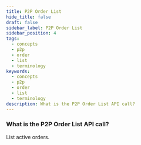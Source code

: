 ```yaml
---
title: P2P Order List
hide_title: false
draft: false
sidebar_label: P2P Order List
sidebar_position: 4
tags:
  - concepts
  - p2p
  - order
  - list
  - terminology
keywords:
  - concepts
  - p2p
  - order
  - list
  - terminology
description: What is the P2P Order List API call?
---
```


### What is the P2P Order List API call?

List active orders.

